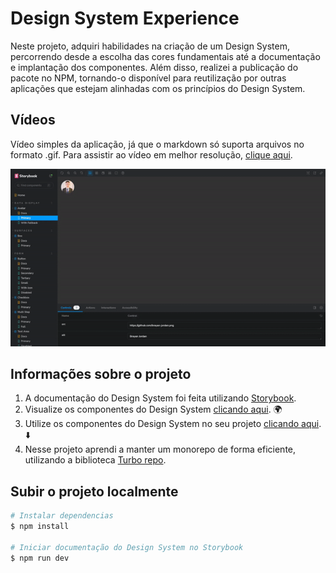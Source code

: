 # Design System Experience

Neste projeto, adquiri habilidades na criação de um Design System, percorrendo desde a escolha das cores fundamentais até a documentação e implantação dos componentes. Além disso, realizei a publicação do pacote no NPM, tornando-o disponível para reutilização por outras aplicações que estejam alinhadas com os princípios do Design System.

## Vídeos

Vídeo simples da aplicação, já que o markdown só suporta arquivos no formato .gif. Para assistir ao vídeo em melhor resolução, [clique aqui](https://www.youtube.com/watch?v=p3ayORw6tF4).

![Vídeo simples do Design System](https://raw.githubusercontent.com/brayan-jordan/design-system-experience/master/docs/hero.gif)

## Informações sobre o projeto
1. A documentação do Design System foi feita utilizando [Storybook](https://storybook.js.org/).
2. Visualize os componentes do Design System [clicando aqui](https://brayan-jordan.github.io/design-system-experience/?path=/docs/data-display-avatar--docs). 🌍
3. Utilize os componentes do Design System no seu projeto [clicando aqui](https://www.npmjs.com/package/@design-system-experience/react). ⬇️
4. Nesse projeto aprendi a manter um monorepo de forma eficiente, utilizando a biblioteca [Turbo repo](https://turbo.build/repo).
   
## Subir o projeto localmente
```bash
# Instalar dependencias
$ npm install

# Iniciar documentação do Design System no Storybook
$ npm run dev
```
